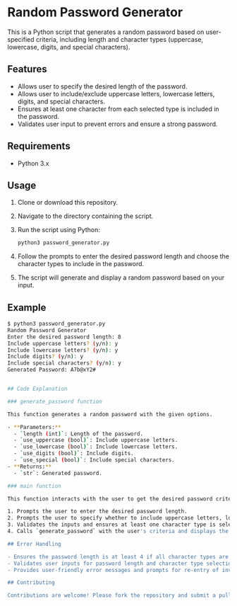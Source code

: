 # Random Password Generator

This is a Python script that generates a random password based on user-specified criteria, including length and character types (uppercase, lowercase, digits, and special characters).

## Features

- Allows user to specify the desired length of the password.
- Allows user to include/exclude uppercase letters, lowercase letters, digits, and special characters.
- Ensures at least one character from each selected type is included in the password.
- Validates user input to prevent errors and ensure a strong password.

## Requirements

- Python 3.x

## Usage

1. Clone or download this repository.
2. Navigate to the directory containing the script.
3. Run the script using Python:

    ```bash
    python3 password_generator.py
    ```

4. Follow the prompts to enter the desired password length and choose the character types to include in the password.
5. The script will generate and display a random password based on your input.

## Example

```bash
$ python3 password_generator.py
Random Password Generator
Enter the desired password length: 8
Include uppercase letters? (y/n): y
Include lowercase letters? (y/n): y
Include digits? (y/n): y
Include special characters? (y/n): y
Generated Password: A7b@xY2#


## Code Explanation

### generate_password function

This function generates a random password with the given options.

- **Parameters:**
  - `length (int)`: Length of the password.
  - `use_uppercase (bool)`: Include uppercase letters.
  - `use_lowercase (bool)`: Include lowercase letters.
  - `use_digits (bool)`: Include digits.
  - `use_special (bool)`: Include special characters.
- **Returns:**
  - `str`: Generated password.

### main function

This function interacts with the user to get the desired password criteria and generates a password.

1. Prompts the user to enter the desired password length.
2. Prompts the user to specify whether to include uppercase letters, lowercase letters, digits, and special characters.
3. Validates the inputs and ensures at least one character type is selected.
4. Calls `generate_password` with the user's criteria and displays the generated password.

## Error Handling

- Ensures the password length is at least 4 if all character types are selected.
- Validates user inputs for password length and character type selections.
- Provides user-friendly error messages and prompts for re-entry of invalid inputs.

## Contributing

Contributions are welcome! Please fork the repository and submit a pull request.